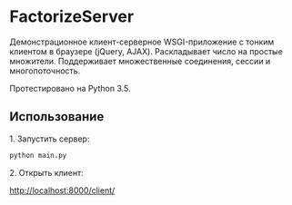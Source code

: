 # FactorizeServer
Демонстрационное клиент-серверное WSGI-приложение с тонким клиентом в браузере (jQuery, AJAX). Раскладывает число на простые множители. Поддерживает множественные соединения, сессии и многопоточность.

Протестировано на Python 3.5.

## Использование
1\. Запустить сервер:
```python 
python main.py
```
2\. Открыть клиент:

[http://localhost:8000/client/](http://localhost:8000/client/)
